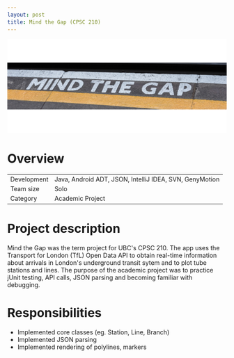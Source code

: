 ```yaml
---
layout: post
title: Mind the Gap (CPSC 210)
---
```

<img src="/images/fulls/mindthegap-cover.png" class="fit image">

<h1>Overview</h1>
<table>
<tr>
<td><span class="icon fa-cog"></span>  Development</td>
<td>Java, Android ADT, JSON, IntelliJ IDEA, SVN, GenyMotion</td></tr>
<tr>
<td><span class="icon fa-users"></span>  Team size</td>
<td>Solo</td></tr>
<tr>
<td><span class="icon fa-tags"></span>  Category</td>
<td>Academic Project</td></tr>
</table>

<h1>Project description</h1>
Mind the Gap was the term project for UBC's CPSC 210. The app uses the Transport for London (TfL) Open Data API to obtain real-time information about arrivals in London's underground transit sytem and to plot tube stations and lines. The purpose of the academic project was to practice jUnit testing, API calls, JSON parsing and becoming familiar with debugging.

<h1>Responsibilities</h1>
<ul>
<li>Implemented core classes (eg. Station, Line, Branch)</li>
<li>Implemented JSON parsing</li>
<li>Implemented rendering of polylines, markers</li>
</ul>


